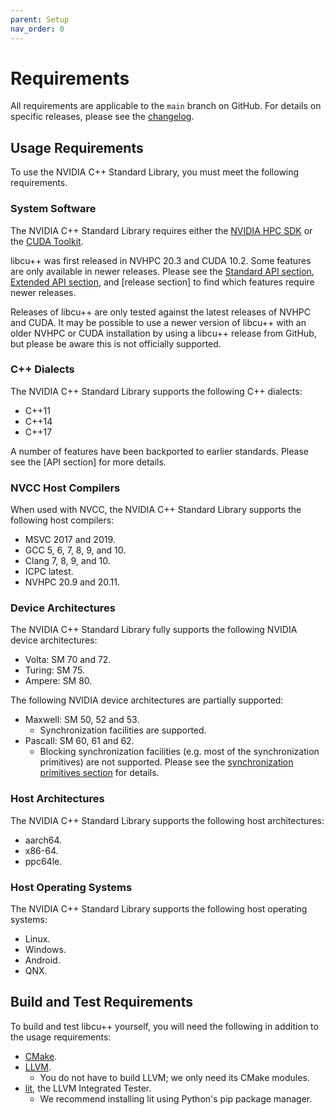 ```yaml
---
parent: Setup
nav_order: 0
---
```


# Requirements

All requirements are applicable to the `main` branch on GitHub.
For details on specific releases, please see the [changelog].

## Usage Requirements

To use the NVIDIA C++ Standard Library, you must meet the following
  requirements.

### System Software

The NVIDIA C++ Standard Library requires either the [NVIDIA HPC SDK] or the
  [CUDA Toolkit].

libcu++ was first released in NVHPC 20.3 and CUDA 10.2.
Some features are only available in newer releases.
Please see the [Standard API section], [Extended API section], and
  [release section] to find which features require newer releases.

Releases of libcu++ are only tested against the latest releases of NVHPC and
  CUDA.
It may be possible to use a newer version of libcu++ with an older NVHPC or
  CUDA installation by using a libcu++ release from GitHub, but please be aware
  this is not officially supported.

### C++ Dialects

The NVIDIA C++ Standard Library supports the following C++ dialects:

- C++11
- C++14
- C++17

A number of features have been backported to earlier standards.
Please see the [API section] for more details.

### NVCC Host Compilers

When used with NVCC, the NVIDIA C++ Standard Library supports the following host
  compilers:

- MSVC 2017 and 2019.
- GCC 5, 6, 7, 8, 9, and 10.
- Clang 7, 8, 9, and 10.
- ICPC latest.
- NVHPC 20.9 and 20.11.

### Device Architectures

The NVIDIA C++ Standard Library fully supports the following NVIDIA device
  architectures:

- Volta: SM 70 and 72.
- Turing: SM 75.
- Ampere: SM 80.

The following NVIDIA device architectures are partially supported:

- Maxwell: SM 50, 52 and 53.
    - Synchronization facilities are supported.
- Pascall: SM 60, 61 and 62.
    - Blocking synchronization facilities (e.g. most of the synchronization
          primitives) are not supported.
        Please see the [synchronization primitives section] for details.

### Host Architectures

The NVIDIA C++ Standard Library supports the following host architectures:

- aarch64.
- x86-64.
- ppc64le.

### Host Operating Systems

The NVIDIA C++ Standard Library supports the following host operating systems:

- Linux.
- Windows.
- Android.
- QNX.

## Build and Test Requirements

To build and test libcu++ yourself, you will need the following in addition to
  the usage requirements:

- [CMake].
- [LLVM].
  - You do not have to build LLVM; we only need its CMake modules.
- [lit], the LLVM Integrated Tester.
  - We recommend installing lit using Python's pip package manager.


[Standard API section]: ../standard_api.md
[Extended API section]: ../extended_api.md
[synchronization primitives section]: ../extended_api/synchronization_primitives.md
[changelog]: ../releases/changelog.md

[NVIDIA HPC SDK]: https://developer.nvidia.com/hpc-sdk
[CUDA Toolkit]: https://developer.nvidia.com/cuda-toolkit

[CMake]: https://cmake.org
[LLVM]: https://github.com/llvm
[lit]: https://pypi.org/project/lit/
